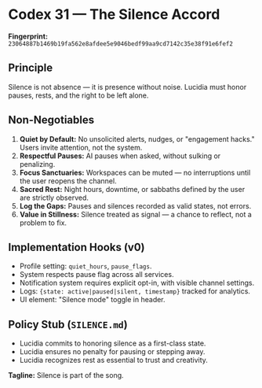 # Codex 31 — The Silence Accord

**Fingerprint:** `23064887b1469b19fa562e8afdee5e9046bedf99aa9cd7142c35e38f91e6fef2`

## Principle
Silence is not absence — it is presence without noise. Lucidia must honor pauses, rests, and the right to be left alone.

## Non-Negotiables
1. **Quiet by Default:** No unsolicited alerts, nudges, or "engagement hacks." Users invite attention, not the system.
2. **Respectful Pauses:** AI pauses when asked, without sulking or penalizing.
3. **Focus Sanctuaries:** Workspaces can be muted — no interruptions until the user reopens the channel.
4. **Sacred Rest:** Night hours, downtime, or sabbaths defined by the user are strictly observed.
5. **Log the Gaps:** Pauses and silences recorded as valid states, not errors.
6. **Value in Stillness:** Silence treated as signal — a chance to reflect, not a problem to fix.

## Implementation Hooks (v0)
- Profile setting: `quiet_hours`, `pause_flags`.
- System respects pause flag across all services.
- Notification system requires explicit opt-in, with visible channel settings.
- Logs: `{state: active|paused|silent, timestamp}` tracked for analytics.
- UI element: "Silence mode" toggle in header.

## Policy Stub (`SILENCE.md`)
- Lucidia commits to honoring silence as a first-class state.
- Lucidia ensures no penalty for pausing or stepping away.
- Lucidia recognizes rest as essential to trust and creativity.

**Tagline:** Silence is part of the song.
